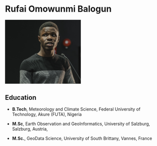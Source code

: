 # Rufai Omowunmi Balogun

<img src="img/rufai_pics.JPG" alt="rufai" width="250"/>

## Education
- **B.Tech**, Meteorology and Climate Science, Federal University of Technology, Akure (FUTA), Nigeria

- **M.Sc**, Earth Observation and GeoInformatics, University of Salzburg, Salzburg, Austria,

- **M.Sc.**, GeoData Science, University of South Brittany, Vannes, France

